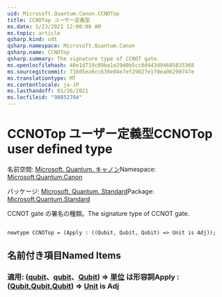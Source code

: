 ```yaml
---
uid: Microsoft.Quantum.Canon.CCNOTop
title: CCNOTop ユーザー定義型
ms.date: 1/23/2021 12:00:00 AM
ms.topic: article
qsharp.kind: udt
qsharp.namespace: Microsoft.Quantum.Canon
qsharp.name: CCNOTop
qsharp.summary: The signature type of CCNOT gate.
ms.openlocfilehash: 40e1d719c89ba1e29d0b5cc0d443d94685835368
ms.sourcegitcommit: 71605ea9cc630e84e7ef29027e1f0ea06299747e
ms.translationtype: MT
ms.contentlocale: ja-JP
ms.lasthandoff: 01/26/2021
ms.locfileid: "98852704"
---
```

# <a name="ccnotop-user-defined-type"></a><span data-ttu-id="7298a-102">CCNOTop ユーザー定義型</span><span class="sxs-lookup"><span data-stu-id="7298a-102">CCNOTop user defined type</span></span>

<span data-ttu-id="7298a-103">名前空間: [Microsoft. Quantum. キャノン](xref:Microsoft.Quantum.Canon)</span><span class="sxs-lookup"><span data-stu-id="7298a-103">Namespace: [Microsoft.Quantum.Canon](xref:Microsoft.Quantum.Canon)</span></span>

<span data-ttu-id="7298a-104">パッケージ: [Microsoft. Quantum. Standard](https://nuget.org/packages/Microsoft.Quantum.Standard)</span><span class="sxs-lookup"><span data-stu-id="7298a-104">Package: [Microsoft.Quantum.Standard](https://nuget.org/packages/Microsoft.Quantum.Standard)</span></span>


<span data-ttu-id="7298a-105">CCNOT gate の署名の種類。</span><span class="sxs-lookup"><span data-stu-id="7298a-105">The signature type of CCNOT gate.</span></span>

```qsharp

newtype CCNOTop = (Apply : ((Qubit, Qubit, Qubit) => Unit is Adj));
```



## <a name="named-items"></a><span data-ttu-id="7298a-106">名前付き項目</span><span class="sxs-lookup"><span data-stu-id="7298a-106">Named Items</span></span>

### <a name="apply--qubitqubitqubit--unit--is-adj"></a><span data-ttu-id="7298a-107">適用: ([qubit](xref:microsoft.quantum.lang-ref.qubit)、[qubit](xref:microsoft.quantum.lang-ref.qubit)、[Qubit](xref:microsoft.quantum.lang-ref.qubit)) => [単位](xref:microsoft.quantum.lang-ref.unit)  は形容詞</span><span class="sxs-lookup"><span data-stu-id="7298a-107">Apply : ([Qubit](xref:microsoft.quantum.lang-ref.qubit),[Qubit](xref:microsoft.quantum.lang-ref.qubit),[Qubit](xref:microsoft.quantum.lang-ref.qubit)) => [Unit](xref:microsoft.quantum.lang-ref.unit)  is Adj</span></span>

